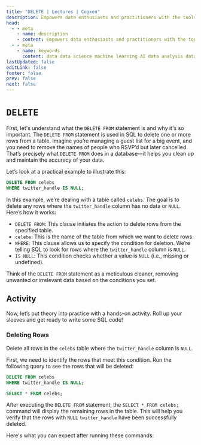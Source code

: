 ```yaml
---
title: "DELETE | Lectures | Cogxen"
description: Empowers data enthusiasts and practitioners with the tools and knowledge to unlock the potential of data.
head:
  - - meta
    - name: description
    - content: Empowers data enthusiasts and practitioners with the tools and knowledge to unlock the potential of data.
  - - meta
    - name: keywords
      content: data data science machine learning AI data analysis data-driven data enthusiasts data practitioners
lastUpdated: false
editLink: false
footer: false
prev: false
next: false
---
```


# `DELETE`

First, let's understand what the `DELETE FROM` statement is and why it's so important. The `DELETE FROM` statement is used in SQL to delete one or more rows from a table. Imagine you’re managing a guest list for a big event, and you need to remove the names of people who RSVP’d but later cancelled. That’s precisely what `DELETE FROM` does in a database—it helps you clean up and maintain the accuracy of your data.

Let’s look at a practical example to illustrate this:

```sql
DELETE FROM celebs
WHERE twitter_handle IS NULL;
```

In this example, we’re dealing with a table called `celebs`. The goal is to delete any rows where the `twitter_handle` column has no data or `NULL`. Here’s how it works:

- `DELETE FROM`: This clause initiates the action to delete rows from the specified table.
- `celebs`: This is the name of the table from which we want to delete rows.
- `WHERE`: This clause allows us to specify the condition for deletion. We’re telling SQL to look for rows where the `twitter_handle` column is `NULL`.
- `IS NULL`: This condition checks whether a value is `NULL` (i.e., missing or undefined).

Think of the `DELETE FROM` statement as a meticulous cleaner, removing unwanted or irrelevant data based on the conditions you set.

## Activity

Now, let’s put theory into practice with a hands-on activity. Roll up your sleeves and get ready to write some SQL code!

### Deleting Rows

Delete all rows in the `celebs` table where the `twitter_handle` column is `NULL`.

First, we need to identify the rows that meet this condition. Run the following query to see the rows that will be deleted:

```sql
DELETE FROM celebs
WHERE twitter_handle IS NULL;

SELECT * FROM celebs;
```

After executing the `DELETE FROM` statement, the `SELECT * FROM celebs;` command will display the remaining rows in the table. This will help you verify that the rows with `NULL` `twitter_handle` have been successfully deleted.

Here's what you can expect after running these commands:

<ImageCard
img_url="https://i.imgur.com/mHlwkZV.png"
caption="Query Results"
copyright_owner="codecademy.com"
:bordered="true"
/>
